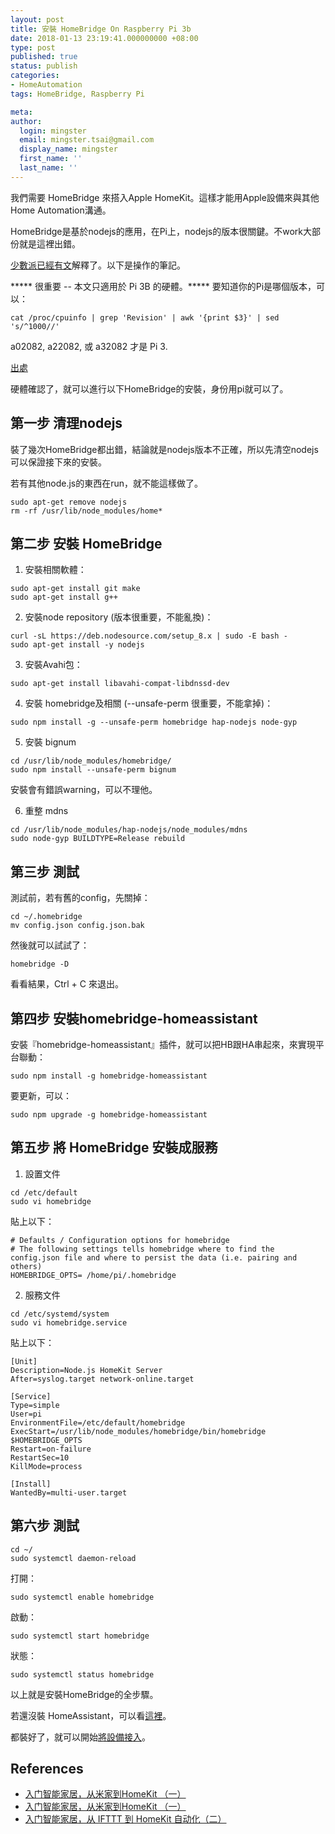 ```yaml
---
layout: post
title: 安裝 HomeBridge On Raspberry Pi 3b
date: 2018-01-13 23:19:41.000000000 +08:00
type: post
published: true
status: publish
categories:
- HomeAutomation
tags: HomeBridge, Raspberry Pi

meta:
author:
  login: mingster
  email: mingster.tsai@gmail.com
  display_name: mingster
  first_name: ''
  last_name: ''
---
```


我們需要 HomeBridge 來搭入Apple HomeKit。這樣才能用Apple設備來與其他Home Automation溝通。

HomeBridge是基於nodejs的應用，在Pi上，nodejs的版本很關鍵。不work大部份就是這裡出錯。

[少數派已經有文](https://sspai.com/post/38849)解釋了。以下是操作的筆記。

***** 很重要 -- 本文只適用於 Pi 3B 的硬體。*****
要知道你的Pi是哪個版本，可以：
```
cat /proc/cpuinfo | grep 'Revision' | awk '{print $3}' | sed 's/^1000//'
```
a02082, a22082, 或 a32082 才是 Pi 3.

[出處](https://elinux.org/RPi_HardwareHistory)

硬體確認了，就可以進行以下HomeBridge的安裝，身份用pi就可以了。

## 第一步 清理nodejs
裝了幾次HomeBridge都出錯，結論就是nodejs版本不正確，所以先清空nodejs可以保證接下來的安裝。

若有其他node.js的東西在run，就不能這樣做了。
```
sudo apt-get remove nodejs
rm -rf /usr/lib/node_modules/home*
```

## 第二步 安裝 HomeBridge

1. 安裝相關軟體：
```
sudo apt-get install git make
sudo apt-get install g++
```

2. 安裝node repository (版本很重要，不能亂換)：
```
curl -sL https://deb.nodesource.com/setup_8.x | sudo -E bash -
sudo apt-get install -y nodejs
```

3. 安裝Avahi包：
```
sudo apt-get install libavahi-compat-libdnssd-dev
```

4. 安裝 homebridge及相關 (--unsafe-perm 很重要，不能拿掉)：
```
sudo npm install -g --unsafe-perm homebridge hap-nodejs node-gyp
```

5. 安裝 bignum

```
cd /usr/lib/node_modules/homebridge/
sudo npm install --unsafe-perm bignum
```
安裝會有錯誤warning，可以不理他。

6. 重整 mdns
```
cd /usr/lib/node_modules/hap-nodejs/node_modules/mdns
sudo node-gyp BUILDTYPE=Release rebuild
```

## 第三步 測試
測試前，若有舊的config，先關掉：
```
cd ~/.homebridge
mv config.json config.json.bak
```

然後就可以試試了：
```
homebridge -D
```

看看結果，Ctrl + C 來退出。

## 第四步 安裝homebridge-homeassistant

安裝『homebridge-homeassistant』插件，就可以把HB跟HA串起來，來實現平台聯動：
```
sudo npm install -g homebridge-homeassistant
```

要更新，可以：
```
sudo npm upgrade -g homebridge-homeassistant
```

## 第五步 將 HomeBridge 安裝成服務
1. 設置文件
```
cd /etc/default
sudo vi homebridge
```

貼上以下：

```
# Defaults / Configuration options for homebridge
# The following settings tells homebridge where to find the config.json file and where to persist the data (i.e. pairing and others)
HOMEBRIDGE_OPTS= /home/pi/.homebridge
```

2. 服務文件

  ```
  cd /etc/systemd/system
  sudo vi homebridge.service
  ```

  貼上以下：

  ```
  [Unit]
  Description=Node.js HomeKit Server
  After=syslog.target network-online.target

  [Service]
  Type=simple
  User=pi
  EnvironmentFile=/etc/default/homebridge
  ExecStart=/usr/lib/node_modules/homebridge/bin/homebridge $HOMEBRIDGE_OPTS
  Restart=on-failure
  RestartSec=10
  KillMode=process

  [Install]
  WantedBy=multi-user.target
  ```

## 第六步 測試
```
cd ~/
sudo systemctl daemon-reload
```

打開：

```
sudo systemctl enable homebridge
```

啟動：

```
sudo systemctl start homebridge
```

狀態：

```
sudo systemctl status homebridge
```


以上就是安裝HomeBridge的全步驟。

若還沒裝 HomeAssistant，可以看[這裡](/blog/2018/01/homeassistant_on_existing_pi.html)。

都裝好了，就可以開始[將設備接入](https://sspai.com/post/40075)。

## References
 - [入门智能家居，从米家到HomeKit （一）](https://sspai.com/post/39851)
 - [入门智能家居，从米家到HomeKit （一）](https://sspai.com/post/39851)
 - [入门智能家居，从 IFTTT 到 HomeKit 自动化（二）](https://sspai.com/post/39881)
